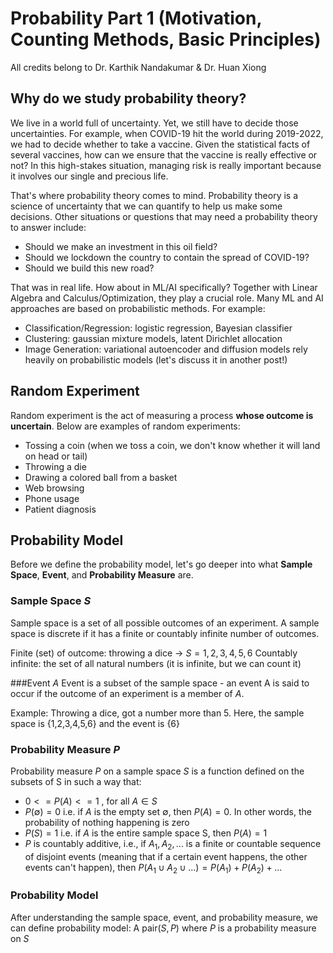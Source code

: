 # Probability Part 1 (Motivation, Counting Methods, Basic Principles)
All credits belong to Dr. Karthik Nandakumar & Dr. Huan Xiong
## Why do we study probability theory?
We live in a world full of uncertainty. Yet, we still have to decide those uncertainties. For example, when COVID-19 hit the world during 2019-2022, we had to decide whether to take a vaccine. Given the statistical facts of several vaccines, how can we ensure that the vaccine is really effective or not? In this high-stakes situation, managing risk is really important because it involves our single and precious life.

That's where probability theory comes to mind. Probability theory is a science of uncertainty that we can quantify to help us make some decisions. Other situations or questions that may need a probability theory to answer include:
- Should we make an investment in this oil field?
- Should we lockdown the country to contain the spread of COVID-19?
- Should we build this new road?

That was in real life. How about in ML/AI specifically? Together with Linear Algebra and Calculus/Optimization, they play a crucial role. Many ML and AI approaches are based on probabilistic methods. For example:
- Classification/Regression: logistic regression, Bayesian classifier
- Clustering: gaussian mixture models, latent Dirichlet allocation
- Image Generation: variational autoencoder and diffusion models rely heavily on probabilistic models (let's discuss it in another post!)

## Random Experiment
Random experiment is the act of measuring a process **whose outcome is uncertain**. Below are examples of random experiments:
- Tossing a coin (when we toss a coin, we don't know whether it will land on head or tail)
- Throwing a die
- Drawing a colored ball from a basket
- Web browsing
- Phone usage
- Patient diagnosis

## Probability Model
Before we define the probability model, let's go deeper into what **Sample Space**, **Event**, and **Probability Measure** are.

### Sample Space $S$
Sample space is a set of all possible outcomes of an experiment. A sample space is discrete if it has a finite or countably infinite number of outcomes.

Finite (set) of outcome: throwing a dice -> $S = {1,2,3,4,5,6}$
Countably infinite: the set of all natural numbers (it is infinite, but we can count it)

###Event $A$
Event is a subset of the sample space - an event A is said to occur if the outcome of an experiment is a member of $A$. 

Example: Throwing a dice, got a number more than 5. Here, the sample space is {1,2,3,4,5,6} and the event is {6}

### Probability Measure $P$
Probability measure $P$ on a sample space $S$ is a function defined on the subsets of S in such a way that:
- $0 <= P(A) <= 1$ , for all $A \in S$
- $P(\emptyset) = 0$ i.e. if $A$ is the empty set $\emptyset$, then $P(A)=0$. In other words, the probability of nothing happening is zero
- $P(S) = 1$ i.e. if $A$ is the entire sample space S, then $P(A)=1$
- $P$ is countably additive, i.e., if $A_1, A_2, ...$ is a finite or countable sequence of disjoint events (meaning that if a certain event happens, the other events can't happen), then $P(A_1 \cup A_2 \cup ...) = P(A_1) + P(A_2) + ...$

### Probability Model
After understanding the sample space, event, and probability measure, we can define probability model: A pair($S,P$) where $P$ is a probability measure on $S$